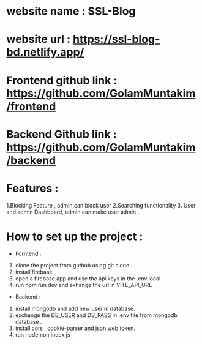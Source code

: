 # website name : SSL-Blog
# website url : https://ssl-blog-bd.netlify.app/
# Frontend github link : https://github.com/GolamMuntakim/frontend
# Backend Github link : https://github.com/GolamMuntakim/backend
# Features :
1.Blocking Feature , admin can block user
2.Searching functionality
3. User and admin Dashboard, admin can make user admin .
# How to set up the project : 
* Forntend : 
1. clone the project from guthub using git clone .
2. install firebase
3. open a firebase app and use the api keys in the .env.local
4. run npm run dev and exhange the url in VITE_API_URL

* Backend : 
1. install mongodb and add new user in database.
2. exchange the DB_USER and DB_PASS in .env file from mongodb database .
3. install cors , cookie-parser and json web token.
4. run nodemon index.js

